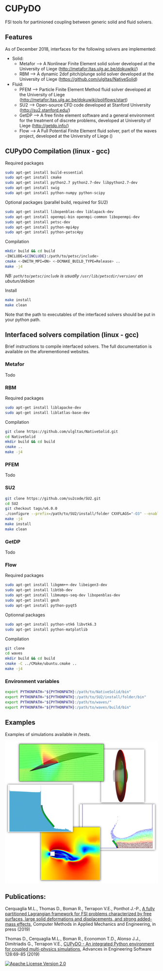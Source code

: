 # CUPyDO
FSI tools for partinioned coupling between generic solid and fluid solvers.

## Features
As of December 2018, interfaces for the following solvers are implemented:

- Solid:
  - Metafor --> A Nonlinear Finite Element solid solver developed at the University of Liege (http://metafor.ltas.ulg.ac.be/dokuwiki/)
  - RBM --> A dynamic 2dof pitch/plunge solid solver developed at the University of Liege (https://github.com/ulgltas/NativeSolid)
- Fluid:
  - PFEM --> Particle Finite Element Method fluid solver developed at the University of Liege (http://metafor.ltas.ulg.ac.be/dokuwiki/poliflows/start)
  - SU2 --> Open-source CFD code developed at Stanford University (http://su2.stanford.edu/)
  - GetDP --> A free finite element software and a general environment for the treatment of discrete problems, developed at University of Liege (http://getdp.info/)
  - Flow --> A Full Potential Finite Element fluid solver, part of the waves project, developed at the University of Liege ()

## CUPyDO Compilation (linux - gcc)
Required packages
```bash
sudo apt-get install build-essential
sudo apt-get install cmake
sudo apt-get install python2.7 python2.7-dev libpython2.7-dev
sudo apt-get install swig
sudo apt-get install python-numpy python-scipy

```
Optional packages (parallel build, required for SU2)
```bash
sudo apt-get install libopenblas-dev liblapack-dev
sudo apt-get install openmpi-bin openmpi-common libopenmpi-dev
sudo apt-get install petsc-dev
sudo apt-get install python-mpi4py
sudo apt-get install python-petsc4py
```
Compilation
```bash
mkdir build && cd build
<INCLUDE=${INCLUDE}:/path/to/petsc/include>
cmake <-DWITH_MPI=ON> <-DCMAKE_BUILD_TYPE=Release> ..
make -j4
```
*NB: ```path/to/petsc/include``` is usually ```/usr/lib/petscdir/version/``` on ubutun/debian*

Install
```bash
make install
make clean
```
Note that the path to executables of the interfaced solvers should be put in your python path.

## Interfaced solvers compilation (linux - gcc)
Brief instructions to compile interfaced solvers. The full documentation is available on the aforementioned websites.

### Metafor
Todo

### RBM
Required packages
```bash
sudo apt-get install liblapacke-dev
sudo apt-get install liblatlas-base-dev
```
Compilation
```bash
git clone https://github.com/ulgltas/NativeSolid.git
cd NativeSolid
mkdir build && cd build
cmake ..
make -j4
```

### PFEM
Todo

### SU2
```bash
git clone https://github.com/su2code/SU2.git
cd SU2
git checkout tags/v6.0.0
./configure --prefix=/path/to/SU2/install/folder CXXFLAGS="-O3" --enable-mpi --with-cc=/path/to/mpicc --with-cxx=/path/to/mpicxx --enable-PY_WRAPPER <--enable-tecio>
make -j4
make install
make clean
```

### GetDP
Todo

### Flow
Required packages
```bash
sudo apt-get install libgmm++-dev libeigen3-dev
sudo apt-get install libtbb-dev
sudo apt-get install libmumps-seq-dev libopenblas-dev
sudo apt-get install gmsh
sudo apt-get install python-pyqt5
```
Optionnal packages
```bash
sudo apt-get install python-vtk6 libvtk6.3
sudo apt-get install python-matplotlib
```
Compilation
```bash
git clone
cd waves
mkdir build && cd build
cmake -C ../CMake/ubuntu.cmake ..
make -j4
```

### Environment variables
```bash
export PYTHONPATH="${PYTHONPATH}:/path/to/NativeSolid/bin"
export PYTHONPATH="${PYTHONPATH}:/path/to/SU2/install/folder/bin"
export PYTHONPATH="${PYTHONPATH}:/path/to/waves/"
export PYTHONPATH="${PYTHONPATH}:/path/to/waves/build/bin"
```

## Examples
Examples of simulations available in /tests.

![Screenshot](/tests/fsi_examples.png)

## Publications:
Cerquaglia M.L., Thomas D., Boman R., Terrapon V.E., Ponthot J.-P., [A fully partitioned Lagrangian framework for FSI problems characterized by free surfaces, large solid deformations and displacements, and strong added-mass effects](https://doi.org/10.1016/j.cma.2019.01.021), Computer Methods in Applied Mechanics and Engineering, in press (2019)

Thomas D., Cerquaglia M.L., Boman R., Economon T.D., Alonso J.J., Dimitriadis G., Terrapon V.E., [CUPyDO - An integrated Python environment for coupled multi-physics simulations](https://doi.org/10.1016/j.advengsoft.2018.05.007), Advances in Engineering Software 128:69-85 (2019)

[![Apache License Version 2.0](https://img.shields.io/badge/license-Apache_2.0-green.svg)](LICENSE)

